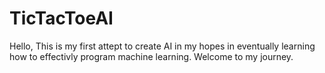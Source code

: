 # TicTacToeAI
Hello, 
This is my first attept to create AI in my hopes in eventually learning how to effectivly program machine learning. 
Welcome to my journey. 

